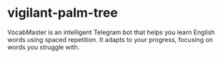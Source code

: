 # vigilant-palm-tree
VocabMaster is an intelligent Telegram bot that helps you learn English words using spaced repetition. It adapts to your progress, focusing on words you struggle with.
